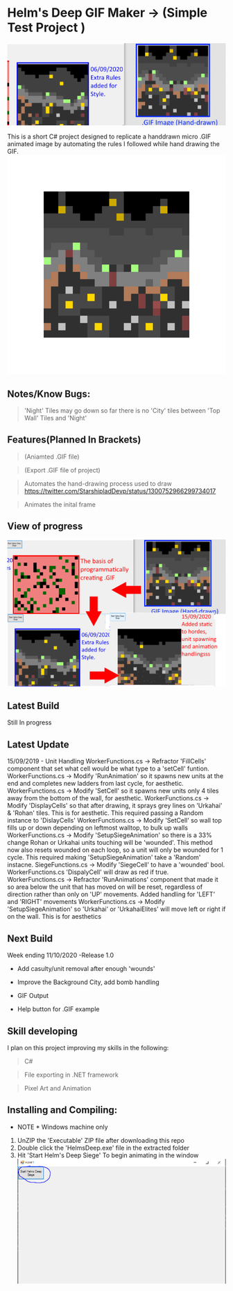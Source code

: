 # Helm's Deep GIF Maker -> (Simple Test Project )

![Helms Deep](SalesPitch.PNG)

This is a short C# project designed to replicate a handdrawn micro .GIF animated image by
automating the rules I followed while hand drawing the GIF.
![AnimatedGIF](HelmsDeep.gif)


## Notes/Know Bugs:

> 'Night' Tiles may go down so far there is no 'City' tiles between 'Top Wall' Tiles and 'Night'

## Features(Planned In Brackets)

> (Aniamted .GIF file)

> (Export .GIF file of project)

> Automates the hand-drawing process used to draw https://twitter.com/StarshipladDevp/status/1300752966299734017

> Animates the inital frame


## View of progress

![Progress Image](Progress.png)

## Latest Build
Still In progress

## Latest Update

15/09/2019 - Unit Handling
	WorkerFunctions.cs -> Refractor 'FillCells' component that set what cell would be what type to a 'setCell' funtion.
	WorkerFunctions.cs -> Modify 'RunAnimation' so it spawns new units at the end and completes new ladders from last cycle, for aesthetic.
	WorkerFunctions.cs -> Modify 'SetCell' so it spawns new units only 4 tiles away from the bottom of the wall, for aesthetic.
	WorkerFunctions.cs -> Modify 'DisplayCells' so that after drawing, it sprays grey lines on 'Urkahai' & 'Rohan' tiles. This is for aesthetic.
		This required passing a Random instance to 'DislayCells'
	WorkerFunctions.cs -> Modify 'SetCell' so wall top fills up or down depending on leftmost walltop, to bulk up walls
	WorkerFunctions.cs -> Modify 'SetupSiegeAnimation' so there is a 33% change Rohan or Urkahai units touching will be 'wounded'.
		This method now also resets wounded on each loop, so a unit will only be wounded for 1 cycle. This required making
		'SetupSiegeAnimation' take a 'Random' instacne.
	SiegeFunctions.cs -> Modify 'SiegeCell' to have a 'wounded' bool. WorkerFunctions.cs 'DispalyCell' will draw as red if true.
	WorkerFunctions.cs -> Refractor 'RunAnimations' component that made it so area below the unit that has moved on will be reset, 
		regardless of direction rather than only on 'UP' movements. Added handling for 'LEFT' and 'RIGHT' movements
	WorkerFunctions.cs -> Modify 'SetupSiegeAnimation' so 'Urkahai' or 'UrkahaiElites' will move left or right if on the wall.
		This is for aesthetics

## Next Build

Week ending 11/10/2020 -Release 1.0

* Add casulty/unit removal after enough 'wounds'

* Improve the Background City, add bomb handling

* GIF Output

* Help button for .GIF example


## Skill developing

I plan on this project improving my skills in the following:

> C#

> File exporting in .NET framework

>Pixel Art and Animation

## Installing and Compiling:
* NOTE * Windows machine only

1) UnZIP the 'Executable' ZIP file after downloading this repo
2) Double click the 'HelmsDeep.exe' file in the extracted folder
3) Hit 'Start Helm's Deep Siege' To begin animating in the window
![HelpImage](Help.PNG)
